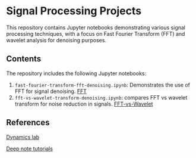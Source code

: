 # Signal Processing Projects

This repository contains Jupyter notebooks demonstrating various signal processing techniques, with a focus on Fast Fourier Transform (FFT) and wavelet analysis for denoising purposes.

## Contents

The repository includes the following Jupyter notebooks:

1. `fast-fourier-transform-fft-denoising.ipynb`: Demonstrates the use of FFT for signal denoising. [FFT](https://github.com/grep265/signal-processing/blob/main/fast-fourier-transform-fft-denoising.ipynb)
2. `fft-vs-wavelet-transform-denoising.ipynb`: compares FFT vs wavelet transform for noise reduction in signals.  [FFT-vs-Wavelet](https://github.com/grep265/signal-processing/blob/main/fft-vs-wavelet-transform-denoising.ipynb)

## References
[Dynamics lab](https://github.com/dynamicslab/databook_python/blob/master/CH02/CH02_SEC02_2_Denoise.ipynb)

[Deep note tutorials](https://deepnote.com/guides/notebook-tutorials/wavelength-denoising-in-deepnote)
